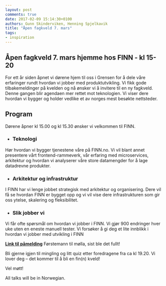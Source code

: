 ```yaml
---
layout: post
comments: true
date: 2017-02-09 15:14:30+0100
authors: Gunn Skinderviken, Henning Spjelkavik
title: "Åpen fagkveld 7. mars"
tags:
- inspiration
---
```


## Åpen fagkveld 7. mars hjemme hos FINN - kl 15-20

For ett år siden åpnet vi dørene hjem til oss i Grensen for å dele våre erfaringer rundt hvordan vi jobber med produktutvikling. Vi fikk gode tilbakemeldinger på kvelden og nå ønsker vi å invitere til en ny fagkveld. Denne gangen blir agendaen mer rettet mot teknologien. Vi viser dere hvordan vi bygger og holder vedlike et av norges mest besøkte nettsteder.

## Program
Dørene åpner kl 15.00 og kl 15.30 ønsker vi velkommen til FINN.

- ### Teknologi
Hør hvordan vi bygger tjenestene våre på FINN.no. Vi vil blant annet presentere vårt frontend-rammeverk, vår erfaring med microservices, arkitektur og hvordan vi analyserer våre store datamengder for å lage datadrevne produkter.

- ### Arkitektur og infrastruktur
I FINN har vi lenge jobbet strategisk med arkitektur og organisering. Dere vil få se hvordan FINN er bygget opp og vi vil vise dere infrastrukturen som gir oss ytelse, skalering og fleksibilitet.

- ### Slik jobber vi
Vi får ofte spørsmål om hvordan vi jobber i FINN. Vi gjør 900 endringer hver uke uten en eneste manuell tester. Vi forsøker å gi deg et lite innblikk i hvordan vi jobber med utvikling i FINN

**[Link til påmelding](https://goo.gl/forms/Y2sCXvCmCW9IPSwT2)** 
Førstemann til mølla, sist ble det fullt!

Bli gjerne igjen til mingling og litt quiz etter foredragene fra ca kl 19.20.  Vi lover deg – det kommer til å bli en fin(n) kveld!

Vel møtt!



All talks will be in Norwegian.
